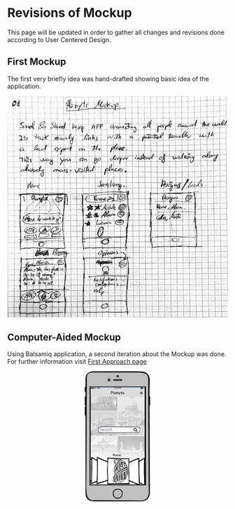 # Revisions of Mockup

This page will be updated in order to gather all changes and revisions done according to User Centered Design.

## First Mockup
The first very briefly idea was hand-drafted showing basic idea of the application.

<center><img src="https://raw.githubusercontent.com/Mickyleitor/PlanytsAPP/master/docs/HandDrawnMockup.png" width="512"></center>

## Computer-Aided Mockup
Using Balsamiq application, a second iteration about the Mockup was done. For further information visit [First Approach page](https://mickyleitor.github.io/PlanytsAPP/docs/FirstApproach/)

<center><img src="https://raw.githubusercontent.com/Mickyleitor/PlanytsAPP/master/docs/FirstApproach/Balsamiq-home.png" width="150"></center>

